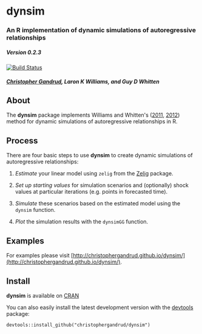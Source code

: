 dynsim
======

### An R implementation of dynamic simulations of autoregressive relationships

##### Version 0.2.3

[![Build Status](https://travis-ci.org/christophergandrud/dynsim.png)](https://travis-ci.org/christophergandrud/dynsim)

##### [Christopher Gandrud](http://christophergandrud.blogspot.com/p/biocontact.html), Laron K Williams, and Guy D Whitten

## About 

The **dynsim** package implements Williams and Whitten's ([2011](http://www.stata-journal.com/article.html?article=st0242), [2012](http://web.missouri.edu/~williamslaro/Williams%20and%20Whitten%202012.pdf)) method for dynamic simulations of autoregressive relationships in R.

## Process 

There are four basic steps to use **dynsim** to create dynamic simulations of autoregressive relationships:

1. *Estimate* your linear model using `zelig` from the [Zelig](http://gking.harvard.edu/zelig) package.

2. *Set up starting values* for simulation scenarios and (optionally) shock values at particular iterations (e.g. points in forecasted time).

3. *Simulate* these scenarios based on the estimated model using the `dynsim` function.

4. *Plot* the simulation results with the `dynsimGG` function.

## Examples 

For examples please visit [http://christophergandrud.github.io/dynsim/](http://christophergandrud.github.io/dynsim/).

## Install

**dynsim** is available on [CRAN](http://cran.r-project.org/web/packages/dynsim/index.html)

You can also easily install the latest development version with the [devtools](http://cran.r-project.org/web/packages/devtools/index.html) package:

```{S}
devtools::install_github("christophergandrud/dynsim")
```
